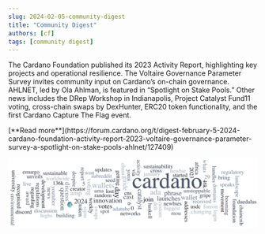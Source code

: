 ```yaml
---
slug: 2024-02-05-community-digest
title: "Community Digest"
authors: [cf]
tags: [community digest]
---
```


The Cardano Foundation published its 2023 Activity Report, highlighting key projects and operational resilience. The Voltaire Governance Parameter Survey invites community input on Cardano’s on-chain governance. AHLNET, led by Ola Ahlman, is featured in “Spotlight on Stake Pools.” Other news includes the DRep Workshop in Indianapolis, Project Catalyst Fund11 voting, cross-chain swaps by DexHunter, ERC20 token functionality, and the first Cardano Capture The Flag event.

<div style={{ textAlign: 'right' }}>
 [**Read more**](https://forum.cardano.org/t/digest-february-5-2024-cardano-foundation-activity-report-2023-voltaire-governance-parameter-survey-a-spotlight-on-stake-pools-ahlnet/127409) 
</div>

 ![community digest](./community-digest.png)

